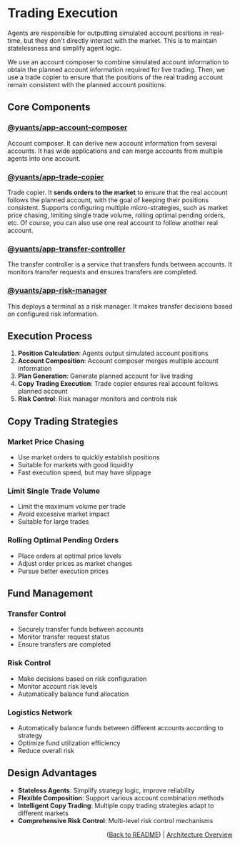# Trading Execution

Agents are responsible for outputting simulated account positions in real-time, but they don't directly interact with the market. This is to maintain statelessness and simplify agent logic.

We use an account composer to combine simulated account information to obtain the planned account information required for live trading. Then, we use a trade copier to ensure that the positions of the real trading account remain consistent with the planned account positions.

## Core Components

### [@yuants/app-account-composer](./packages/@yuants-app-account-composer.md)

Account composer. It can derive new account information from several accounts. It has wide applications and can merge accounts from multiple agents into one account.

### [@yuants/app-trade-copier](./packages/@yuants-app-trade-copier.md)

Trade copier. It **sends orders to the market** to ensure that the real account follows the planned account, with the goal of keeping their positions consistent. Supports configuring multiple micro-strategies, such as market price chasing, limiting single trade volume, rolling optimal pending orders, etc. Of course, you can also use one real account to follow another real account.

### [@yuants/app-transfer-controller](./packages/@yuants-app-transfer-controller.md)

The transfer controller is a service that transfers funds between accounts. It monitors transfer requests and ensures transfers are completed.

### [@yuants/app-risk-manager](./packages/@yuants-app-risk-manager.md)

This deploys a terminal as a risk manager. It makes transfer decisions based on configured risk information.

## Execution Process

1. **Position Calculation**: Agents output simulated account positions
2. **Account Composition**: Account composer merges multiple account information
3. **Plan Generation**: Generate planned account for live trading
4. **Copy Trading Execution**: Trade copier ensures real account follows planned account
5. **Risk Control**: Risk manager monitors and controls risk

## Copy Trading Strategies

### Market Price Chasing

- Use market orders to quickly establish positions
- Suitable for markets with good liquidity
- Fast execution speed, but may have slippage

### Limit Single Trade Volume

- Limit the maximum volume per trade
- Avoid excessive market impact
- Suitable for large trades

### Rolling Optimal Pending Orders

- Place orders at optimal price levels
- Adjust order prices as market changes
- Pursue better execution prices

## Fund Management

### Transfer Control

- Securely transfer funds between accounts
- Monitor transfer request status
- Ensure transfers are completed

### Risk Control

- Make decisions based on risk configuration
- Monitor account risk levels
- Automatically balance fund allocation

### Logistics Network

- Automatically balance funds between different accounts according to strategy
- Optimize fund utilization efficiency
- Reduce overall risk

## Design Advantages

- **Stateless Agents**: Simplify strategy logic, improve reliability
- **Flexible Composition**: Support various account combination methods
- **Intelligent Copy Trading**: Multiple copy trading strategies adapt to different markets
- **Comprehensive Risk Control**: Multi-level risk control mechanisms

<p align="right">(<a href="../../README.md">Back to README</a>) | <a href="architecture-overview.md">Architecture Overview</a></p>

